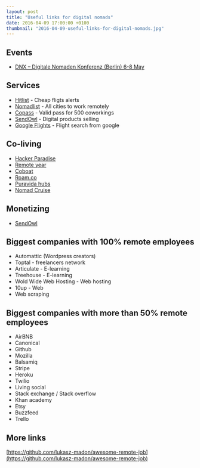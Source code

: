 ```yaml
---
layout: post
title: "Useful links for digital nomads"
date: 2016-04-09 17:00:00 +0100
thumbnail: "2016-04-09-useful-links-for-digital-nomads.jpg"
---
```

## Events
* [DNX – Digitale Nomaden Konferenz (Berlin) 6-8 May](http://www.dnx-berlin.de/)

## Services
* [Hitlist](http://www.hitlistapp.com/) - Cheap fligts alerts
* [Nomadlist](https://nomadlist.com/) - All cities to work remotely
* [Copass](https://copass.org/) - Valid pass for 500 coworkings
* [SendOwl](https://www.sendowl.com/) - Digital products selling
* [Google Flights](https://www.google.es/flights/) - Flight search from google

## Co-living

* [Hacker Paradise](http://www.hackerparadise.org/)
* [Remote year](http://www.remoteyear.com/)
* [Coboat](https://www.coboat.org/)
* [Roam.co](http://www.roam.co/)
* [Puravida hubs](http://puravidahubs.com/)
* [Nomad Cruise](http://www.nomadcruise.com/)

## Monetizing

* [SendOwl](https://www.sendowl.com/)

## Biggest companies with 100% remote employees

* Automattic (Wordpress creators)
* Toptal - freelancers network
* Articulate - E-learning
* Treehouse - E-learning
* Wold Wide Web Hosting - Web hosting
* 10up - Web
* Web scraping

## Biggest companies with more than 50% remote employees

* AirBNB
* Canonical
* Github
* Mozilla
* Balsamiq
* Stripe
* Heroku
* Twilio
* Living social
* Stack exchange / Stack overflow
* Khan academy
* Etsy
* Buzzfeed
* Trello

## More links

[https://github.com/lukasz-madon/awesome-remote-job](https://github.com/lukasz-madon/awesome-remote-job)
